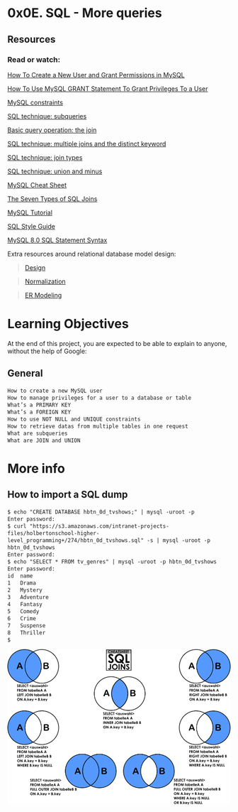 # 0x0E. SQL - More queries

## Resources
### Read or watch:

[How To Create a New User and Grant Permissions in MySQL](https://intranet.alxswe.com/rltoken/RniBKj48bnIN8xpXhGl1yA)

[How To Use MySQL GRANT Statement To Grant Privileges To a User](https://intranet.alxswe.com/rltoken/FIiEIvA6IN_hSKM5TvgyxQ)

[MySQL constraints](https://intranet.alxswe.com/rltoken/LrovGa6N-OE2ID_tpWZRaQ)

[SQL technique: subqueries](https://intranet.alxswe.com/rltoken/kR71h5zjkPtx4kBoVf7q0g)

[Basic query operation: the join](https://intranet.alxswe.com/rltoken/rNMJeQ1jbNTCljbvCSjf6w)

[SQL technique: multiple joins and the distinct keyword](https://intranet.alxswe.com/rltoken/HhZ6TJ1q5S0aR4lhfpKdOQ)

[SQL technique: join types](https://intranet.alxswe.com/rltoken/T6FZUQdsMzr8hgNInBzudA)

[SQL technique: union and minus](https://intranet.alxswe.com/rltoken/Nd-sdM8QUpf0YKIlXzVv4w)

[MySQL Cheat Sheet](https://intranet.alxswe.com/rltoken/iSNyinU6SPWTGDUWMmcRkg)

[The Seven Types of SQL Joins](https://intranet.alxswe.com/rltoken/-plhBsra0N7BOuFoEg--zg)

[MySQL Tutorial](https://intranet.alxswe.com/rltoken/I4Lws_eQrIrNTbkZvvk-oQ)

[SQL Style Guide](https://intranet.alxswe.com/rltoken/051eAEP_rePBU7jeh879GA)

[MySQL 8.0 SQL Statement Syntax](https://intranet.alxswe.com/rltoken/YavbYiraYFr8oTukT_N6eQ)

Extra resources around relational database model design:

>[Design](https://intranet.alxswe.com/rltoken/EWLRPeqr5sQ9AqfoG_KXxw)

>[Normalization](https://intranet.alxswe.com/rltoken/mqBhYoSYbhH5ZZrhDcY0kA)

>[ER Modeling](https://intranet.alxswe.com/rltoken/R0exkJmf-2ddKjGfa8D0dA)

# Learning Objectives
At the end of this project, you are expected to be able to explain to anyone, without the help of Google:

## General
    How to create a new MySQL user
    How to manage privileges for a user to a database or table
    What’s a PRIMARY KEY
    What’s a FOREIGN KEY
    How to use NOT NULL and UNIQUE constraints
    How to retrieve datas from multiple tables in one request
    What are subqueries
    What are JOIN and UNION


# More info

## How to import a SQL dump
    $ echo "CREATE DATABASE hbtn_0d_tvshows;" | mysql -uroot -p
    Enter password: 
    $ curl "https://s3.amazonaws.com/intranet-projects-files/holbertonschool-higher-level_programming+/274/hbtn_0d_tvshows.sql" -s | mysql -uroot -p hbtn_0d_tvshows
    Enter password: 
    $ echo "SELECT * FROM tv_genres" | mysql -uroot -p hbtn_0d_tvshows
    Enter password: 
    id  name
    1   Drama
    2   Mystery
    3   Adventure
    4   Fantasy
    5   Comedy
    6   Crime
    7   Suspense
    8   Thriller
    $

![Alt text](bc2575fee3303b731031.png)